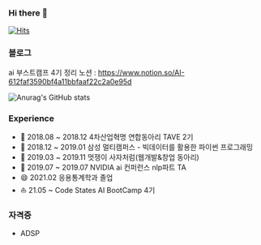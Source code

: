 ### Hi there 👋

[![Hits](https://hits.seeyoufarm.com/api/count/incr/badge.svg?url=https%3A%2F%2Fgithub.com%2Fkiminlim&count_bg=%23FFC4C4&title_bg=%23FF9494&icon=moleculer.svg&icon_color=%23E7E7E7&title=hits&edge_flat=false)](https://hits.seeyoufarm.com)

### 블로그 
ai 부스트캠프 4기 정리 노션 : https://www.notion.so/AI-612faf3590bf4a11bbfaaf22c2a0e95d


![Anurag's GitHub stats](https://github-readme-stats.vercel.app/api?username=kiminlim&count_private=true&show_icons=true&theme=dracula)


### Experience
- 🔭 2018.08 ~ 2018.12	4차산업혁명 연합동아리 TAVE 2기
- 🌱 2018.12 ~ 2019.01	삼성 멀티캠퍼스 - 빅데이터를 활용한 파이썬 프로그래밍
- 👯 2019.03 ~ 2019.11	멋쟁이 사자처럼(웹개발&창업 동아리)
- 🤔 2019.07 ~ 2019.07	NVIDIA ai 컨퍼런스	nlp파트 TA
- 😄 2021.02  응용통계학과 졸업		
- ⛵️ 21.05 ~  Code States AI BootCamp 4기


### 자격증
- ADSP

